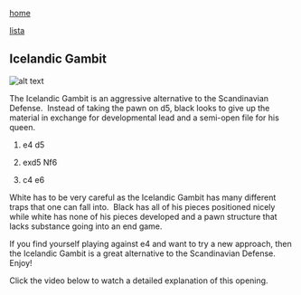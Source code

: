 [home](/zaliczeniowe1awww/)

[lista](/zaliczeniowe1awww/lista/)

## Icelandic Gambit

![alt text](https://www.thechesswebsite.com/wp-content/uploads/2013/02/icelandic-gambit.jpg "Icelandic Gambit")


The Icelandic Gambit is an aggressive alternative to the Scandinavian Defense.  Instead of taking the pawn on d5, black looks to give up the material in exchange for developmental lead and a semi-open file for his queen.

1. e4 d5

2. exd5 Nf6

3. c4 e6

White has to be very careful as the Icelandic Gambit has many different traps that one can fall into.  Black has all of his pieces positioned nicely while white has none of his pieces developed and a pawn structure that lacks substance going into an end game.

If you find yourself playing against e4 and want to try a new approach, then the Icelandic Gambit is a great alternative to the Scandinavian Defense.  Enjoy!

Click the video below to watch a detailed explanation of this opening.

